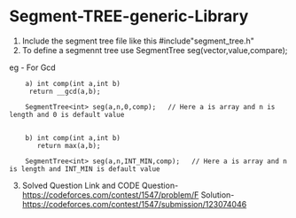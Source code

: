 # Segment-TREE-generic-Library


1. Include the segment tree file like this  #include"segment_tree.h"
2. To define a segmennt tree use    SegmentTree<Type> seg(vector,value,compare);
  
  eg -  For Gcd
        
        a) int comp(int a,int b)
         return __gcd(a,b);
 
        SegmentTree<int> seg(a,n,0,comp);   // Here a is array and n is length and 0 is default value
  
  
        b) int comp(int a,int b)
           return max(a,b);
 
        SegmentTree<int> seg(a,n,INT_MIN,comp);   // Here a is array and n is length and INT_MIN is default value
  

3. Solved Question Link and CODE
 Question- https://codeforces.com/contest/1547/problem/F
 Solution-https://codeforces.com/contest/1547/submission/123074046
